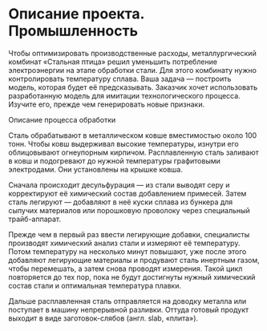 # Описание проекта. Промышленность
Чтобы оптимизировать производственные расходы, металлургический комбинат «Стальная птица» решил уменьшить потребление электроэнергии на этапе обработки стали. Для этого комбинату нужно контролировать температуру сплава. Ваша задача — построить модель, которая будет её предсказывать. Заказчик хочет использовать разработанную модель для имитации технологического процесса. Изучите его, прежде чем генерировать новые признаки.

Описание процесса обработки

Сталь обрабатывают в металлическом ковше вместимостью около 100 тонн. Чтобы ковш выдерживал высокие температуры, изнутри его облицовывают огнеупорным кирпичом. Расплавленную сталь заливают в ковш и подогревают до нужной температуры графитовыми электродами. Они установлены на крышке ковша.

Сначала происходит десульфурация — из стали выводят серу и корректируют её химический состав добавлением примесей. Затем сталь легируют — добавляют в неё куски сплава из бункера для сыпучих материалов или порошковую проволоку через специальный трайб-аппарат.

Прежде чем в первый раз ввести легирующие добавки, специалисты производят химический анализ стали и измеряют её температуру. Потом температуру на несколько минут повышают, уже после этого добавляют легирующие материалы и продувают сталь инертным газом, чтобы перемешать, а затем снова проводят измерения. Такой цикл повторяется до тех пор, пока не будут достигнуты нужный химический состав стали и оптимальная температура плавки.

Дальше расплавленная сталь отправляется на доводку металла или поступает в машину непрерывной разливки. Оттуда готовый продукт выходит в виде заготовок-слябов (англ. slab, «плита»).
